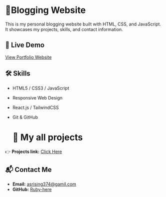 # 🌟Blogging Website

This is my personal blogging website built with HTML, CSS, and JavaScript.  
It showcases my projects, skills, and contact information.  

## 🔗 Live Demo
[View Portfolio Website](https://ruby-here.github.io/blogging-site/)

## 🛠️ Skills  
- HTML5 / CSS3 / JavaScript  
- Responsive Web Design  
- React.js / TailwindCSS  
- Git & GitHub

  # 🚀 My all projects

👉 **Projects link:** [Click Here](https://ruby-here.github.io/Ruby-Frontend-Dev/)


## 📬 Contact Me  
- **Email:** asrising374@gamil.com
- **GitHub:** [Ruby-here](https://github.com/Ruby-here)
  
